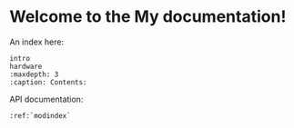 # Welcome to the My documentation!

An index here:

```{toctree}
intro
hardware
:maxdepth: 3
:caption: Contents:
```

API documentation:

```{eval-rst}
:ref:`modindex`
```

